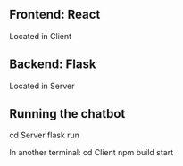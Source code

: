 

## Frontend: React
Located in Client

## Backend: Flask
Located in Server

## Running the chatbot
cd Server
flask run 

In another terminal: 
cd Client
npm build start

